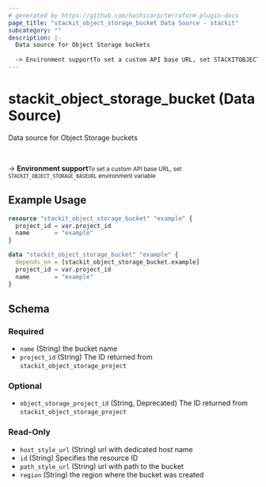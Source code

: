 ```yaml
---
# generated by https://github.com/hashicorp/terraform-plugin-docs
page_title: "stackit_object_storage_bucket Data Source - stackit"
subcategory: ""
description: |-
  Data source for Object Storage buckets
  
  -> Environment supportTo set a custom API base URL, set STACKITOBJECTSTORAGE_BASEURL environment variable
---
```


# stackit_object_storage_bucket (Data Source)

Data source for Object Storage buckets

<br />

-> __Environment support__<small>To set a custom API base URL, set <code>STACKIT_OBJECT_STORAGE_BASEURL</code> environment variable </small>

## Example Usage

```terraform
resource "stackit_object_storage_bucket" "example" {
  project_id = var.project_id
  name       = "example"
}

data "stackit_object_storage_bucket" "example" {
  depends_on = [stackit_object_storage_bucket.example]
  project_id = var.project_id
  name       = "example"
}
```

<!-- schema generated by tfplugindocs -->
## Schema

### Required

- `name` (String) the bucket name
- `project_id` (String) The ID returned from `stackit_object_storage_project`

### Optional

- `object_storage_project_id` (String, Deprecated) The ID returned from `stackit_object_storage_project`

### Read-Only

- `host_style_url` (String) url with dedicated host name
- `id` (String) Specifies the resource ID
- `path_style_url` (String) url with path to the bucket
- `region` (String) the region where the bucket was created


